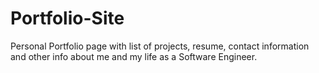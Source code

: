 # Portfolio-Site
Personal Portfolio page with list of projects, resume, contact information and other info about me and my life as a Software Engineer.

